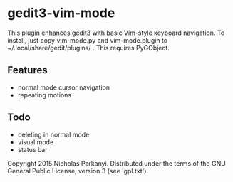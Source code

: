 gedit3-vim-mode
================

This plugin enhances gedit3 with basic Vim-style keyboard navigation. To install, 
just copy vim-mode.py and vim-mode.plugin to ~/.local/share/gedit/plugins/ . This
requires PyGObject.

Features
--------
* normal mode cursor navigation
* repeating motions

Todo
----
* deleting in normal mode
* visual mode
* status bar

Copyright 2015 Nicholas Parkanyi. Distributed under the terms of the GNU General Public
License, version 3 (see 'gpl.txt').
